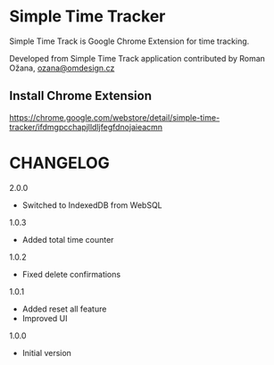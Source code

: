 # Simple Time Tracker

Simple Time Track is Google Chrome Extension for time tracking.

Developed from Simple Time Track application contributed by Roman Ožana, ozana@omdesign.cz

## Install Chrome Extension

https://chrome.google.com/webstore/detail/simple-time-tracker/ifdmgpcchapjlldljfegfdnojaieacmn

# CHANGELOG

2.0.0
- Switched to IndexedDB from WebSQL

1.0.3
- Added total time counter

1.0.2
- Fixed delete confirmations

1.0.1
- Added reset all feature
- Improved UI

1.0.0
- Initial version
